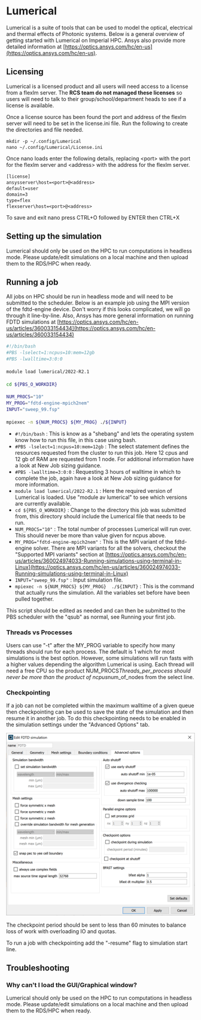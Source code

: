 # Lumerical

Lumerical is a suite of tools that can be used to model the optical, electrical and thermal effects of Photonic systems. Below is a general overview of getting started with Lumerical on Imperial HPC. Ansys also provide more detailed information at [https://optics.ansys.com/hc/en-us](https://optics.ansys.com/hc/en-us).

## Licensing

Lumerical is a licensed product and all users will need access to a license from a flexlm server. The **RCS team do not managed these licenses** so users will need to talk to their group/school/department heads to see if a license is available. 

Once a license source has been found the port and address of the flexlm server will need to be set in the license.ini file. Run the following to create the directories and file needed.

```console
mkdir -p ~/.config/Lumerical
nano ~/.config/Lumerical/License.ini
```
Once nano loads enter the following details, replacing <port\> with the port for the flexlm server and <address\> with the address for the flexlm server.

```
[license]
ansysserver\host=<port>@<address>
default=user
domain=3
type=flex
flexserver\host=<port>@<address>
```

To save and exit nano press CTRL+O followed by ENTER then CTRL+X

## Setting up the simulation

Lumerical should only be used on the HPC to run computations in headless mode. Please update/edit simulations on a local machine and then upload them to the RDS/HPC when ready.

## Running a job

All jobs on HPC should be run in headless mode and will need to be submitted to the scheduler. Below is an example job using the MPI version of the fdtd-engine device. Don't worry if this looks complicated, we will go through it line-by-line. Also, Ansys has more general information on running FDTD simulations at [https://optics.ansys.com/hc/en-us/articles/360033154434](https://optics.ansys.com/hc/en-us/articles/360033154434)

```bash
#!/bin/bash
#PBS -lselect=1:ncpus=10:mem=12gb
#PBS -lwalltime=3:0:0

module load lumerical/2022-R2.1

cd ${PBS_O_WORKDIR}

NUM_PROCS="10"
MY_PROG="fdtd-engine-mpich2nem"
INPUT="sweep_99.fsp"

mpiexec -n ${NUM_PROCS} ${MY_PROG} ./${INPUT}
```

* `#!/bin/bash` : This is know as a "shebang" and lets the operating system know how to run this file, in this case using bash.
* `#PBS -lselect=1:ncpus=10:mem=12gb` : The select statement defines the resources requested from the cluster to run this job. Here 12 cpus and 12 gb of RAM are requested from 1 node. For additional information have a look at New Job sizing guidance.
* `#PBS -lwalltime=3:0:0` : Requesting 3 hours of walltime in which to complete the job, again have a look at New Job sizing guidance for more information.
* `module load lumerical/2022-R2.1` : Here the required version of Lumerical is loaded. Use "module av lumerical" to see which versions are currently available.
* `cd ${PBS_O_WORKDIR}` : Change to the directory this job was submitted from, this directory should include the Lumerical file that needs to be run.
* `NUM_PROCS="10"` : The total number of processes Lumerical will run over. This should never be more than value given for ncpus above.
* `MY_PROG="fdtd-engine-mpich2nem"` : This is the MPI variant of the fdtd-engine solver. There are MPI variants for all the solvers, checkout the "Supported MPI variants" section at [https://optics.ansys.com/hc/en-us/articles/360024974033-Running-simulations-using-terminal-in-Linux](https://optics.ansys.com/hc/en-us/articles/360024974033-Running-simulations-using-terminal-in-Linux)
* `INPUT="sweep_99.fsp"` : Input simulation file. 
* `mpiexec -n ${NUM_PROCS} ${MY_PROG}  ./${INPUT}` : This is the command that actually runs the simulation. All the variables set before have been pulled together.

This script should be edited as needed and can then be submitted to the PBS scheduler with the "qsub" as normal, see Running your first job.

### Threads vs Processes

Users can use "-t" after the MY_PROG variable to specify how many threads should run for each process. The default is 1 which for most simulations is the best option. However, some simulations will run fasts with a higher values depending the algorithm Lumerical is using. Each thread will need a free CPU so the product NUM_PROCS*Threads_per_process should never be more than the product of ncpus*num_of_nodes from the select line. 

### Checkpointing
 
If a job can not be completed within the maximum walltime of a given queue then checkpointing can be used to save the state of the simulation and then resume it in another job. To do this checkpointing needs to be enabled in the simulation settings under the "Advanced Options" tab. 

![Lumerical FDTD Advanced Options](img/edit-fdtd-sim-advanced.png)

The checkpoint period should be sent to less than 60 minutes to balance loss of work with overloading IO and quotas. 

To run a job with checkpointing add the "-resume" flag to simulation start line.

## Troubleshooting

### Why can't I load the GUI/Graphical window?

Lumerical should only be used on the HPC to run computations in headless mode. Please update/edit simulations on a local machine and then upload them to the RDS/HPC when ready.
